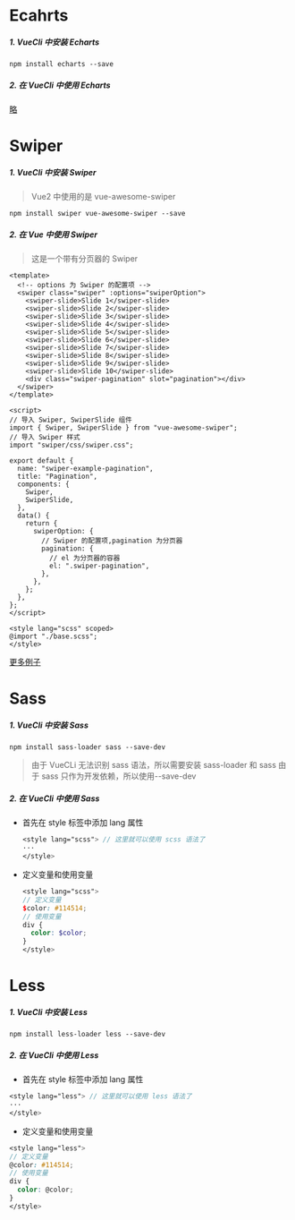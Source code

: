 # Ecahrts

##### 1. VueCli 中安装 Echarts

```shell
npm install echarts --save
```

##### 2. 在 VueCli 中使用 Echarts

[略](https://echarts.apache.org/handbook/zh/get-started/)

# Swiper

##### 1. VueCli 中安装 Swiper

> Vue2 中使用的是 vue-awesome-swiper

```shell
npm install swiper vue-awesome-swiper --save
```

##### 2. 在 Vue 中使用 Swiper

> 这是一个带有分页器的 Swiper

```vue
<template>
  <!-- options 为 Swiper 的配置项 -->
  <swiper class="swiper" :options="swiperOption">
    <swiper-slide>Slide 1</swiper-slide>
    <swiper-slide>Slide 2</swiper-slide>
    <swiper-slide>Slide 3</swiper-slide>
    <swiper-slide>Slide 4</swiper-slide>
    <swiper-slide>Slide 5</swiper-slide>
    <swiper-slide>Slide 6</swiper-slide>
    <swiper-slide>Slide 7</swiper-slide>
    <swiper-slide>Slide 8</swiper-slide>
    <swiper-slide>Slide 9</swiper-slide>
    <swiper-slide>Slide 10</swiper-slide>
    <div class="swiper-pagination" slot="pagination"></div>
  </swiper>
</template>

<script>
// 导入 Swiper, SwiperSlide 组件
import { Swiper, SwiperSlide } from "vue-awesome-swiper";
// 导入 Swiper 样式
import "swiper/css/swiper.css";

export default {
  name: "swiper-example-pagination",
  title: "Pagination",
  components: {
    Swiper,
    SwiperSlide,
  },
  data() {
    return {
      swiperOption: {
        // Swiper 的配置项,pagination 为分页器
        pagination: {
          // el 为分页器的容器
          el: ".swiper-pagination",
        },
      },
    };
  },
};
</script>

<style lang="scss" scoped>
@import "./base.scss";
</style>
```

[更多例子](https://v1.github.surmon.me/vue-awesome-swiper/)

# Sass

##### 1. VueCli 中安装 Sass

```shell
npm install sass-loader sass --save-dev
```

> 由于 VueCLi 无法识别 sass 语法，所以需要安装 sass-loader 和 sass
> 由于 sass 只作为开发依赖，所以使用--save-dev

##### 2. 在 VueCli 中使用 Sass

- 首先在 style 标签中添加 lang 属性

  ```scss
  <style lang="scss"> // 这里就可以使用 scss 语法了
  ···
  </style>
  ```

- 定义变量和使用变量

  ```scss
  <style lang="scss">
  // 定义变量
  $color: #114514;
  // 使用变量
  div {
    color: $color;
  }
  </style>
  ```

# Less

##### 1. VueCli 中安装 Less

```shell
npm install less-loader less --save-dev
```

##### 2. 在 VueCli 中使用 Less

- 首先在 style 标签中添加 lang 属性

```scss
<style lang="less"> // 这里就可以使用 less 语法了
···
</style>
```

- 定义变量和使用变量

```scss
<style lang="less">
// 定义变量
@color: #114514;
// 使用变量
div {
  color: @color;
}
</style>
```

